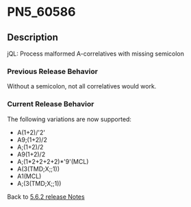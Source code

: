 # PN5_60586

<PageHeader />

## Description

jQL: Process malformed A-correlatives with missing semicolon

### Previous Release Behavior

Without a semicolon, not all correlatives would work.

### Current Release Behavior

The following variations are now supported:

- A(1+2)/'2'
- A9;(1+2)/2
- A;(1+2)/2
- A9(1+2)/2
- A;(1\*2+2+2+2)\*'9'(MCL)
- A(3(TMD;X;;1))
- A1(MCL)
- A;(3(TMD;X;;1))

Back to [5.6.2 release Notes](./../README.md)

  
<PageFooter />
